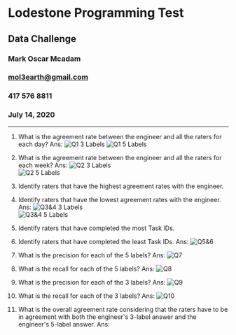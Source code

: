 # Lodestone Programming Test

## Data Challenge

### Mark Oscar Mcadam
### mol3earth@gmail.com
### 417 576 8811
### July 14, 2020

---
1. What is the agreement rate between the engineer and all the raters for each day?
Ans: 
![Q1 3 Labels](q1_3.png)
![Q1 5 Labels](q1_5.png)  

2. What is the agreement rate between the engineer and all the raters for each week?
Ans: 
![Q2 3 Labels](q2_3.png)  
![Q2 5 Labels](q2_5.png)  

3. Identify raters that have the highest agreement rates with the engineer.
4. Identify raters that have the lowest agreement rates with the engineer.
Ans: 
![Q3&4 3 Labels](q3-4_3.png)  
![Q3&4 5 Labels](q3-4_5.png)  

5. Identify raters that have completed the most Task IDs.
6. Identify raters that have completed the least Task IDs.
Ans: 
![Q5&6](q5-6.png)  

7. What is the precision for each of the 5 labels?
Ans: 
![Q7](q7.png)  

8. What is the recall for each of the 5 labels?
Ans: 
![Q8](q8.png)  

9. What is the precision for each of the 3 labels?
Ans: 
![Q9](q9.png)

10. What is the recall for each of the 3 labels?
Ans: 
![Q10](q10.png)

11. What is the overall agreement rate considering that the raters have to be in agreement with both the engineer's 3-label answer and the engineer's 5-label answer.
Ans: 
